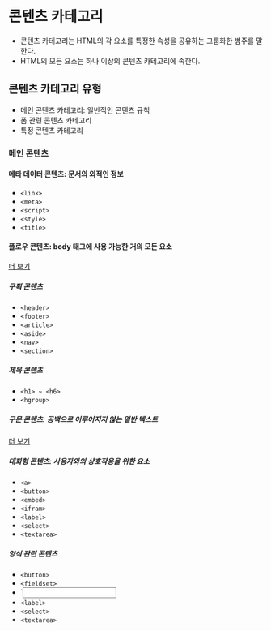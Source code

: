 # 콘텐츠 카테고리

- 콘텐츠 카테고리는 HTML의 각 요소를 특정한 속성을 공유하는 그룹화한 범주를 말한다.
- HTML의 모든 요소는 하나 이상의 콘텐츠 카테고리에 속한다.

## 콘텐츠 카테고리 유형

- 메인 콘텐츠 카테고리: 일반적인 콘텐츠 규칙
- 폼 관련 콘텐츠 카테고리
- 특정 콘텐츠 카테고리

### 메인 콘텐츠

#### 메타 데이터 콘텐츠: 문서의 외적인 정보

- `<link>` 
- `<meta>`
- `<script>` 
- `<style>` 
- `<title>`

#### 플로우 콘텐츠: body 태그에 사용 가능한 거의 모든 요소

[더 보기](https://developer.mozilla.org/ko/docs/Web/Guide/HTML/Content_categories#%ED%94%8C%EB%A1%9C%EC%9A%B0_%EC%BD%98%ED%85%90%EC%B8%A0)

##### 구획 콘텐츠

- `<header>`
- `<footer>`
- `<article>`
- `<aside>`
- `<nav>`
- `<section>` 

##### 제목 콘텐츠
- `<h1> ~ <h6>`
- `<hgroup>`

##### 구문 콘텐츠: 공백으로 이루어지지 않는 일반 텍스트
[더 보기](https://developer.mozilla.org/ko/docs/Web/Guide/HTML/Content_categories#%EA%B5%AC%EB%AC%B8_%EC%BD%98%ED%85%90%EC%B8%A0)
##### 대화형 콘텐츠: 사용자와의 상호작용을 위한 요소
- `<a>`
- `<button>`
- `<embed>`
- `<ifram>`
- `<label>`
- `<select>`
- `<textarea>`

##### 양식 관련 콘텐츠
- `<button>`
- `<fieldset>`
- `<input>
- `<label>`
- `<select>`
- `<textarea>`
